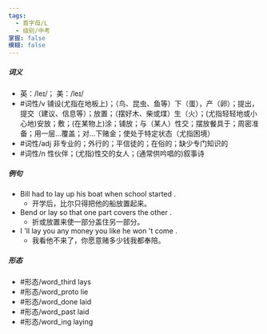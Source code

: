 ```yaml
---
tags:
  - 首字母/L
  - 级别/中考
掌握: false
模糊: false
---
```

##### 词义
- 英：/leɪ/； 美：/leɪ/
- #词性/v  铺设(尤指在地板上)；（鸟、昆虫、鱼等）下（蛋），产（卵）；提出，提交（建议、信息等）；放置；（摆好木、柴或煤）生（火）；(尤指轻轻地或小心地)安放；敷；(在某物上)涂；铺放；与（某人）性交；摆放餐具于；周密准备；用一层…覆盖；对…下赌金；使处于特定状态（尤指困境）
- #词性/adj  非专业的；外行的；平信徒的；在俗的；缺少专门知识的
- #词性/n  性伙伴；(尤指)性交的女人；(通常供吟唱的)叙事诗
##### 例句
- Bill had to lay up his boat when school started .
	- 开学后，比尔只得把他的船放置起来。
- Bend or lay so that one part covers the other .
	- 折或放置来使一部分盖住另一部分。
- I 'll lay you any money you like he won 't come .
	- 我看他不来了，你愿意赌多少钱我都奉陪。
##### 形态
- #形态/word_third lays
- #形态/word_proto lie
- #形态/word_done laid
- #形态/word_past laid
- #形态/word_ing laying
